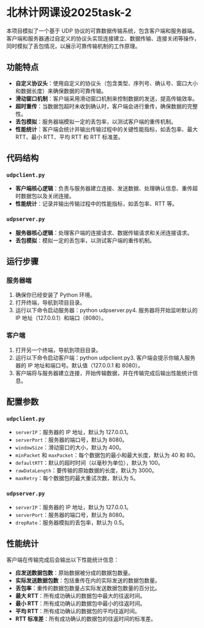 # 北林计网课设2025task-2

本项目模拟了一个基于 UDP 协议的可靠数据传输系统，包含客户端和服务器端。客户端和服务器通过自定义的协议头实现连接建立、数据传输、连接关闭等操作，同时模拟了丢包情况，以展示可靠传输机制的工作原理。

## 功能特点
- **自定义协议头**：使用自定义的协议头（包含类型、序列号、确认号、窗口大小和数据长度）来确保数据的可靠传输。
- **滑动窗口机制**：客户端采用滑动窗口机制来控制数据的发送，提高传输效率。
- **超时重传**：当数据包超时未收到确认时，客户端会进行重传，确保数据的完整性。
- **丢包模拟**：服务器端模拟一定的丢包率，以测试客户端的重传机制。
- **性能统计**：客户端会统计并输出传输过程中的关键性能指标，如丢包率、最大 RTT、最小 RTT、平均 RTT 和 RTT 标准差。

## 代码结构
### `udpclient.py`
- **客户端核心逻辑**：负责与服务器建立连接、发送数据、处理确认信息、重传超时数据包以及关闭连接。
- **性能统计**：记录并输出传输过程中的性能指标，如丢包率、RTT 等。

### `udpserver.py`
- **服务器核心逻辑**：处理客户端的连接请求、数据传输请求和关闭连接请求。
- **丢包模拟**：模拟一定的丢包率，以测试客户端的重传机制。

## 运行步骤

### 服务器端
1. 确保你已经安装了 Python 环境。
2. 打开终端，导航到项目目录。
3. 运行以下命令启动服务器：python udpserver.py4. 服务器将开始监听默认的 IP 地址（127.0.0.1）和端口（8080）。

### 客户端
1. 打开另一个终端，导航到项目目录。
2. 运行以下命令启动客户端：python udpclient.py3. 客户端会提示你输入服务器的 IP 地址和端口号。默认值（127.0.0.1 和 8080）。
4. 客户端将与服务器建立连接，开始传输数据，并在传输完成后输出性能统计信息。

## 配置参数
### `udpclient.py`
- `serverIP`：服务器的 IP 地址，默认为 127.0.0.1。
- `serverPort`：服务器的端口号，默认为 8080。
- `windowSize`：滑动窗口的大小，默认为 400。
- `minPacket` 和 `maxPacket`：每个数据包的最小和最大长度，默认为 40 和 80。
- `defaultRTT`：默认的超时时间（以毫秒为单位），默认为 100。
- `rawDataLength`：要传输的原始数据的长度，默认为 3000。
- `maxRetry`：每个数据包的最大重试次数，默认为 5。

### `udpserver.py`
- `serverIP`：服务器的 IP 地址，默认为 127.0.0.1。
- `serverPort`：服务器的端口号，默认为 8080。
- `dropRate`：服务器模拟的丢包率，默认为 0.5。

## 性能统计
客户端在传输完成后会输出以下性能统计信息：
- **应发送数据包数**：原始数据被分成的数据包数量。
- **实际发送数据包数**：包括重传在内的实际发送的数据包数量。
- **丢包率**：重传的数据包数量占实际发送数据包数量的百分比。
- **最大 RTT**：所有成功确认的数据包中最大的往返时间。
- **最小 RTT**：所有成功确认的数据包中最小的往返时间。
- **平均 RTT**：所有成功确认的数据包的平均往返时间。
- **RTT 标准差**：所有成功确认的数据包的往返时间的标准差。